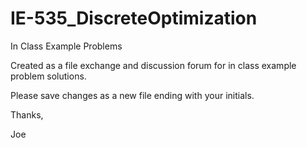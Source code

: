 IE-535_DiscreteOptimization
===========================

In Class Example Problems

Created as a file exchange and discussion forum for in class example problem solutions.

Please save changes as a new file ending with your initials.

Thanks,

Joe
